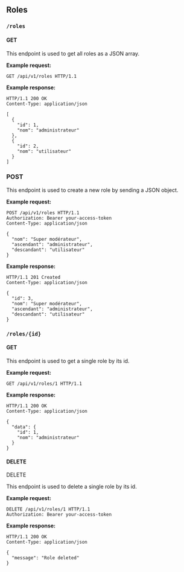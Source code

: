 ## Roles

### `/roles`

#### GET

This endpoint is used to get all roles as a JSON array.

**Example request:**

```http
GET /api/v1/roles HTTP/1.1
```

**Example response:**
```http
HTTP/1.1 200 OK
Content-Type: application/json

[
  {
    "id": 1,
    "nom": "administrateur"
  },
  {
    "id": 2,
    "nom": "utilisateur"
  }
]
```

### POST

This endpoint is used to create a new role by sending a JSON object.

**Example request:**

```http
POST /api/v1/roles HTTP/1.1
Authorization: Bearer your-access-token
Content-Type: application/json

{
  "nom": "Super modérateur",
  "ascendant": "administrateur",
  "descandant": "utilisateur"
}
```

**Example response:**

```http
HTTP/1.1 201 Created
Content-Type: application/json

{
  "id": 3,
  "nom": "Super modérateur",
  "ascendant": "administrateur",
  "descandant": "utilisateur"
}
```

### `/roles/{id}`

#### GET

This endpoint is used to get a single role by its id.

**Example request:**

```http
GET /api/v1/roles/1 HTTP/1.1
```

**Example response:**

```http
HTTP/1.1 200 OK
Content-Type: application/json

{
  "data": {
    "id": 1,
    "nom": "administrateur"
  }
}
```

#### DELETE

DELETE

This endpoint is used to delete a single role by its id.

**Example request:**

```http
DELETE /api/v1/roles/1 HTTP/1.1
Authorization: Bearer your-access-token
```

**Example response:**

```http
HTTP/1.1 200 OK
Content-Type: application/json

{
  "message": "Role deleted"
}
```